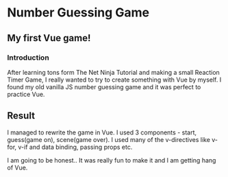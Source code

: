 # Number Guessing Game

## My first Vue game!


### Introduction

After learning tons form The Net Ninja Tutorial and making a small Reaction Timer Game, I really wanted to try to create something with Vue by myself. I found my old vanilla JS number guessing game and it was perfect to practice Vue.

## **Result**
I managed to rewrite the game in Vue. I used 3 components - start, guess(game on), scene(game over). I used many of the v-directives like v-for, v-if and data binding, passing props etc. 

I am going to be honest.. It was really fun to make it and I am getting hang of Vue.
